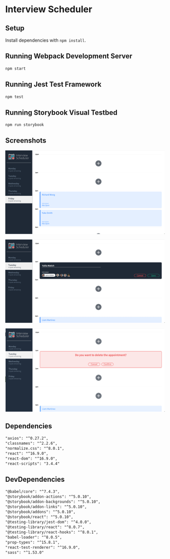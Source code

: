 # Interview Scheduler

## Setup

Install dependencies with `npm install`.

## Running Webpack Development Server

```sh
npm start
```

## Running Jest Test Framework

```sh
npm test
```

## Running Storybook Visual Testbed

```sh
npm run storybook
```

## Screenshots
!["Index"](https://github.com/YuliiaMatich/scheduler/blob/master/docs/schedule-index.png?raw=true)

!["Appointment form"](https://github.com/YuliiaMatich/scheduler/blob/master/docs/appointment-form.png?raw=true)

!["Confirmation form"](https://github.com/YuliiaMatich/scheduler/blob/master/docs/confirmation-form.png?raw=true)


## Dependencies
    "axios": "^0.27.2",
    "classnames": "^2.2.6",
    "normalize.css": "^8.0.1",
    "react": "^16.9.0",
    "react-dom": "^16.9.0",
    "react-scripts": "3.4.4"

## DevDependencies
    "@babel/core": "^7.4.3",
    "@storybook/addon-actions": "^5.0.10",
    "@storybook/addon-backgrounds": "^5.0.10",
    "@storybook/addon-links": "^5.0.10",
    "@storybook/addons": "^5.0.10",
    "@storybook/react": "^5.0.10",
    "@testing-library/jest-dom": "^4.0.0",
    "@testing-library/react": "^8.0.7",
    "@testing-library/react-hooks": "^8.0.1",
    "babel-loader": "^8.0.5",
    "prop-types": "^15.8.1",
    "react-test-renderer": "^16.9.0",
    "sass": "^1.53.0"
  
